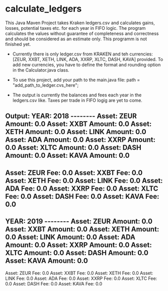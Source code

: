 # calculate_ledgers
This Java Maven Project takes Kraken ledgers.csv and calculates gains, losses, potential taxes etc. for each year in FIFO logic.
The program calculates the values without guarantee of completeness and correctness and should be considered as an estimate only.
This programm is not finished yet. 

- Currently there is only ledger.csv from KRAKEN and teh currencies: [ZEUR, XXBT, XETH, LINK, ADA, XXRP, XLTC, DASH, KAVA] provided.
To add new currencies, you have to define the format and rounding option in the Calculator.java class.

- To use this project, add your path to the main.java file: path = "add_path_to_ledger.cvs_here";

- The output is currently the balances and fees each year in the ledgers.csv like.
Taxes per trade in FIFO logig are yet to come.

Output:
YEAR:  2018   --------
Asset: ZEUR Amount: 0.0
Asset: XXBT Amount: 0.0
Asset: XETH Amount: 0.0
Asset: LINK Amount: 0.0
Asset: ADA Amount: 0.0
Asset: XXRP Amount: 0.0
Asset: XLTC Amount: 0.0
Asset: DASH Amount: 0.0
Asset: KAVA Amount: 0.0
---------------------
Asset: ZEUR Fee: 0.0
Asset: XXBT Fee: 0.0
Asset: XETH Fee: 0.0
Asset: LINK Fee: 0.0
Asset: ADA Fee: 0.0
Asset: XXRP Fee: 0.0
Asset: XLTC Fee: 0.0
Asset: DASH Fee: 0.0
Asset: KAVA Fee: 0.0
------------------------------------------------------------------------
YEAR:  2019   --------
Asset: ZEUR Amount: 0.0
Asset: XXBT Amount: 0.0
Asset: XETH Amount: 0.0
Asset: LINK Amount: 0.0
Asset: ADA Amount: 0.0
Asset: XXRP Amount: 0.0
Asset: XLTC Amount: 0.0
Asset: DASH Amount: 0.0
Asset: KAVA Amount: 0.0
---------------------
Asset: ZEUR Fee: 0.0
Asset: XXBT Fee: 0.0
Asset: XETH Fee: 0.0
Asset: LINK Fee: 0.0
Asset: ADA Fee: 0.0
Asset: XXRP Fee: 0.0
Asset: XLTC Fee: 0.0
Asset: DASH Fee: 0.0
Asset: KAVA Fee: 0.0
